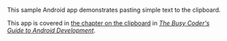 This sample Android app demonstrates
pasting simple text to the clipboard.

This app is covered in 
[the chapter on the clipboard](https://commonsware.com/Android/previews/working-with-the-clipboard)
in [*The Busy Coder's Guide to Android Development*](https://commonsware.com/Android/).

